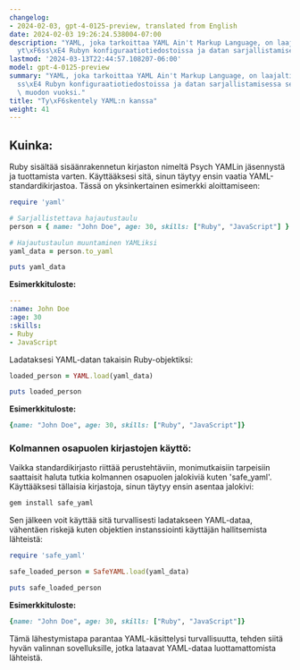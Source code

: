 ```yaml
---
changelog:
- 2024-02-03, gpt-4-0125-preview, translated from English
date: 2024-02-03 19:26:24.538004-07:00
description: "YAML, joka tarkoittaa YAML Ain't Markup Language, on laajalti k\xE4\
  yt\xF6ss\xE4 Rubyn konfiguraatiotiedostoissa ja datan sarjallistamisessa sen ihmislukuisan\u2026"
lastmod: '2024-03-13T22:44:57.108207-06:00'
model: gpt-4-0125-preview
summary: "YAML, joka tarkoittaa YAML Ain't Markup Language, on laajalti k\xE4yt\xF6\
  ss\xE4 Rubyn konfiguraatiotiedostoissa ja datan sarjallistamisessa sen ihmislukuisan\
  \ muodon vuoksi."
title: "Ty\xF6skentely YAML:n kanssa"
weight: 41
---
```


## Kuinka:
Ruby sisältää sisäänrakennetun kirjaston nimeltä Psych YAMLin jäsennystä ja tuottamista varten. Käyttääksesi sitä, sinun täytyy ensin vaatia YAML-standardikirjastoa. Tässä on yksinkertainen esimerkki aloittamiseen:

```ruby
require 'yaml'

# Sarjallistettava hajautustaulu
person = { name: "John Doe", age: 30, skills: ["Ruby", "JavaScript"] }

# Hajautustaulun muuntaminen YAMLiksi
yaml_data = person.to_yaml

puts yaml_data
```

**Esimerkkituloste:**

```yaml
---
:name: John Doe
:age: 30
:skills:
- Ruby
- JavaScript
```

Ladataksesi YAML-datan takaisin Ruby-objektiksi:

```ruby
loaded_person = YAML.load(yaml_data)

puts loaded_person
```

**Esimerkkituloste:**

```ruby
{name: "John Doe", age: 30, skills: ["Ruby", "JavaScript"]}
```

### Kolmannen osapuolen kirjastojen käyttö:
Vaikka standardikirjasto riittää perustehtäviin, monimutkaisiin tarpeisiin saattaisit haluta tutkia kolmannen osapuolen jalokiviä kuten 'safe_yaml'. Käyttääksesi tällaisia kirjastoja, sinun täytyy ensin asentaa jalokivi:

```bash
gem install safe_yaml
```

Sen jälkeen voit käyttää sitä turvallisesti ladatakseen YAML-dataa, vähentäen riskejä kuten objektien instanssiointi käyttäjän hallitsemista lähteistä:

```ruby
require 'safe_yaml'

safe_loaded_person = SafeYAML.load(yaml_data)

puts safe_loaded_person
```

**Esimerkkituloste:**

```ruby
{name: "John Doe", age: 30, skills: ["Ruby", "JavaScript"]}
```

Tämä lähestymistapa parantaa YAML-käsittelysi turvallisuutta, tehden siitä hyvän valinnan sovelluksille, jotka lataavat YAML-dataa luottamattomista lähteistä.
